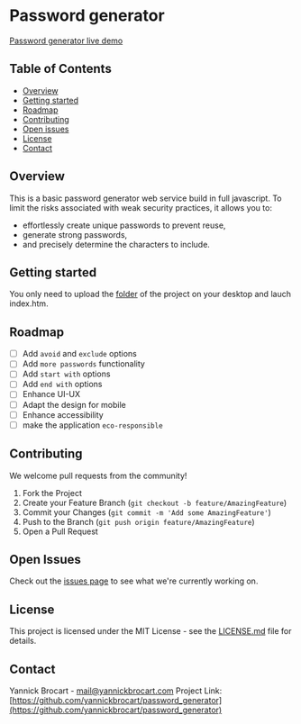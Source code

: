 # Password generator
[Password generator live demo](https://yannickbrocart.github.io/password-generator/)

## Table of Contents
- [Overview](#overview)
- [Getting started](#getting-started)
- [Roadmap](#roadmap)
- [Contributing](#contributing)
- [Open issues](#open-issues)
- [License](#license)
- [Contact](#contact)

<!-- OVERVIEW -->
## Overview
This is a basic password generator web service build in full javascript.
To limit the risks associated with weak security practices, it allows you to:
- effortlessly create unique passwords to prevent reuse,
- generate strong passwords,
- and precisely determine the characters to include.

<!-- GETTING STARTED -->
## Getting started
You only need to upload the [folder](https://github.com/yannickbrocart/password_generator) of the project on your desktop and lauch index.htm.

<!-- ROADMAP -->
## Roadmap
- [ ] Add `avoid` and `exclude` options
- [ ] Add `more passwords` functionality
- [ ] Add `start with` options
- [ ] Add `end with` options
- [ ] Enhance UI-UX
- [ ] Adapt the design for mobile
- [ ] Enhance accessibility
- [ ] make the application `eco-responsible`

<!-- CONTRIBUTTING -->
## Contributing
We welcome pull requests from the community! 
1. Fork the Project
2. Create your Feature Branch (`git checkout -b feature/AmazingFeature`)
3. Commit your Changes (`git commit -m 'Add some AmazingFeature'`)
4. Push to the Branch (`git push origin feature/AmazingFeature`)
5. Open a Pull Request

<!-- OPEN ISSUES -->
## Open Issues
Check out the [issues page](https://github.com/yannickbrocart/password_generator/issues) to see what we're currently working on.

<!-- LICENCE -->
## License
This project is licensed under the MIT License - see the [LICENSE.md](LICENSE.md) file for details.

<!-- CONTACT -->
## Contact
Yannick Brocart - mail@yannickbrocart.com
Project Link: [https://github.com/yannickbrocart/password_generator](https://github.com/yannickbrocart/password_generator)
